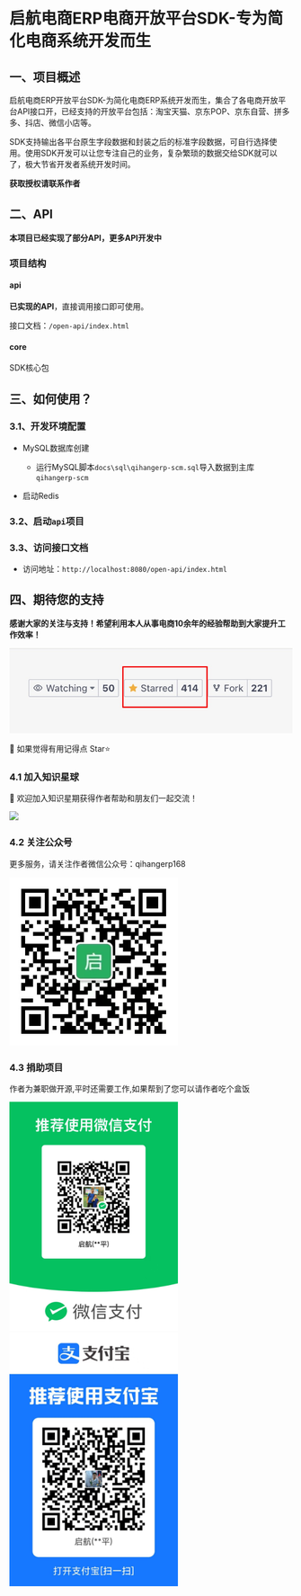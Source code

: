 # 启航电商ERP电商开放平台SDK-专为简化电商系统开发而生

## 一、项目概述

启航电商ERP开放平台SDK-为简化电商ERP系统开发而生，集合了各电商开放平台API接口开，已经支持的开放平台包括：淘宝天猫、京东POP、京东自营、拼多多、抖店、微信小店等。

SDK支持输出各平台原生字段数据和封装之后的标准字段数据，可自行选择使用。使用SDK开发可以让您专注自己的业务，复杂繁琐的数据交给SDK就可以了，极大节省开发者系统开发时间。


**获取授权请联系作者**


## 二、API
**本项目已经实现了部分API，更多API开发中**


### 项目结构
####  api
**已实现的API**，直接调用接口即可使用。

接口文档：`/open-api/index.html`

#### core
SDK核心包


## 三、如何使用？
### 3.1、开发环境配置
+ MySQL数据库创建
  + 运行MySQL脚本`docs\sql\qihangerp-scm.sql`导入数据到主库`qihangerp-scm`

+ 启动Redis


  
### 3.2、启动`api`项目


### 3.3、访问接口文档

+ 访问地址：`http://localhost:8080/open-api/index.html`
 



## 四、期待您的支持

**感谢大家的关注与支持！希望利用本人从事电商10余年的经验帮助到大家提升工作效率！**

<img src="docs/star.jpg"  />

💖 如果觉得有用记得点 Star⭐

### 4.1 加入知识星球
💖 欢迎加入知识星期获得作者帮助和朋友们一起交流！

<img src="docs/知识星球.jpg" width="300px" />


### 4.2 关注公众号

更多服务，请关注作者微信公众号：qihangerp168

<img src="docs/微信公众号.jpg" width="300px" />


### 4.3 捐助项目
作者为兼职做开源,平时还需要工作,如果帮到了您可以请作者吃个盒饭

<img src="docs/微信收款码.jpg" width="300px" />
<img src="docs/支付宝收款码.jpg" width="300px" />






